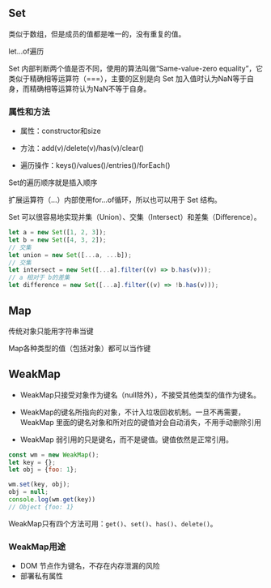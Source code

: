 ## Set

类似于数组，但是成员的值都是唯一的，没有重复的值。

let...of遍历

Set 内部判断两个值是否不同，使用的算法叫做“Same-value-zero equality”，它类似于精确相等运算符（===），主要的区别是向 Set 加入值时认为NaN等于自身，而精确相等运算符认为NaN不等于自身。

### 属性和方法

- 属性：constructor和size

- 方法：add(v)/delete(v)/has(v)/clear()

- 遍历操作：keys()/values()/entries()/forEach()

Set的遍历顺序就是插入顺序

扩展运算符（...）内部使用for...of循环，所以也可以用于 Set 结构。

Set 可以很容易地实现并集（Union）、交集（Intersect）和差集（Difference）。

```js
let a = new Set([1, 2, 3]);
let b = new Set([4, 3, 2]);
// 交集
let union = new Set([...a, ...b]);
// 交集
let intersect = new Set([...a].filter((v) => b.has(v)));
// a 相对于 b的差集
let difference = new Set([...a].filter((v) => !b.has(v)));
```

## Map

传统对象只能用字符串当键

Map各种类型的值（包括对象）都可以当作键

## WeakMap

- WeakMap只接受对象作为键名（null除外），不接受其他类型的值作为键名。
- WeakMap的键名所指向的对象，不计入垃圾回收机制。一旦不再需要，WeakMap 里面的键名对象和所对应的键值对会自动消失，不用手动删除引用

- WeakMap 弱引用的只是键名，而不是键值。键值依然是正常引用。

```js
const wm = new WeakMap();
let key = {};
let obj = {foo: 1};

wm.set(key, obj);
obj = null;
console.log(wm.get(key))
// Object {foo: 1}
```

WeakMap只有四个方法可用：```get()```、```set()```、```has()```、```delete()```。

### WeakMap用途

- DOM 节点作为键名，不存在内存泄漏的风险
- 部署私有属性
